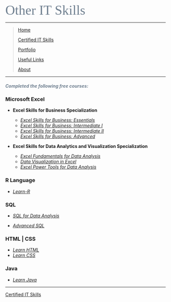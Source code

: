 <span style="font-family:Papyrus; font-size:3em; color:SlateGray;">Other IT Skills</span>

---

> [Home](index.md)
> 
> [Certified IT Skills](certified_skills.md)
>
> [Portfolio](portfolio.md)
> 
> [Useful Links](links.md)
> 
> [About](about.md)

---
<!--

-->

<h5 style='color:SlateGray;'><i>Completed the following free courses:</i></h5>

### Microsoft Excel

* **Excel Skills for Business Specialization**

  * _[Excel Skills for Business: Essentials](excel_skills_for_business_essentials.md)_
  * _[Excel Skills for Business: Intermediate I](excel_skills_for_business_intermediate_1.md)_
  * _[Excel Skills for Business: Intermediate II](excel_skills_for_business_intermediate_2.md)_
  * _[Excel Skills for Business: Advanced](excel_skills_for_business_advanced.md)_

* **Excel Skills for Data Analytics and Visualization Specialization**

  * _[Excel Fundamentals for Data Analysis](excel_fundamentals_for_data_analysis.md)_
  * _[Data Visualization in Excel](data_visualization_in_excel.md)_
  * _[Excel Power Tools for Data Analysis](excel_power_tools_for_data_analysis.md)_

<!---
### Python

* _[Python for Data Analysis](other_skills_docs/python_for_data_analysis.md)_
--->

### R Language

* _[Learn-R](other_skills_docs/learn_R.md)_

### SQL

* _[SQL for Data Analysis](other_skills_docs/sql_for_data_analysis.md)_

* _[Advanced SQL](other_skills_docs/advanced_sql.md)_

### HTML | CSS

* _[Learn HTML](other_skills_docs/learn_html.md)_
* _[Learn CSS](other_skills_docs/learn_css.md)_

### Java

* _[Learn Java](other_skills_docs/learn_java.md)_
<hr>

[Certified IT Skills](certified_skills.md)
